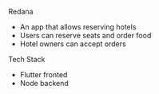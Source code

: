 Redana

* An app that allows reserving hotels
* Users can reserve seats and order food
* Hotel owners can accept orders

Tech Stack
* Flutter fronted
* Node backend


